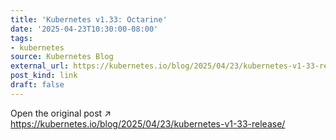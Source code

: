 ```yaml
---
title: 'Kubernetes v1.33: Octarine'
date: '2025-04-23T10:30:00-08:00'
tags:
- kubernetes
source: Kubernetes Blog
external_url: https://kubernetes.io/blog/2025/04/23/kubernetes-v1-33-release/
post_kind: link
draft: false
---
```

Open the original post ↗ https://kubernetes.io/blog/2025/04/23/kubernetes-v1-33-release/
